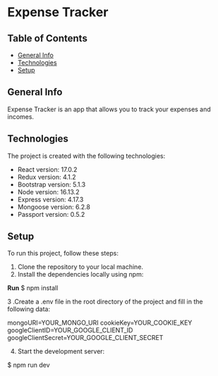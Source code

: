 # Expense Tracker

## Table of Contents

- [General Info](#general-info)
- [Technologies](#technologies)
- [Setup](#setup)

## General Info

Expense Tracker is an app that allows you to track your expenses and incomes.

## Technologies

The project is created with the following technologies:

- React version: 17.0.2
- Redux version: 4.1.2
- Bootstrap version: 5.1.3
- Node version: 16.13.2
- Express version: 4.17.3
- Mongoose version: 6.2.8
- Passport version: 0.5.2

## Setup

To run this project, follow these steps:

1. Clone the repository to your local machine.
2. Install the dependencies locally using npm:

**Run** $ npm install

3 .Create a .env file in the root directory of the project and fill in the following data:

mongoURI=YOUR_MONGO_URI
cookieKey=YOUR_COOKIE_KEY
googleClientID=YOUR_GOOGLE_CLIENT_ID
googleClientSecret=YOUR_GOOGLE_CLIENT_SECRET

4. Start the development server:
   
$ npm run dev


